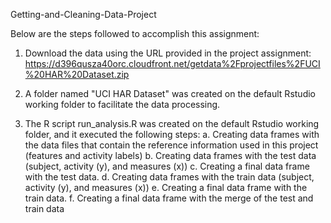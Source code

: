 Getting-and-Cleaning-Data-Project

Below are the steps followed to accomplish this assignment:
1. Download the data using the URL provided in the project assignment:
   https://d396qusza40orc.cloudfront.net/getdata%2Fprojectfiles%2FUCI%20HAR%20Dataset.zip

2. A folder named "UCI HAR Dataset" was created on the default Rstudio working folder to facilitate the data processing.

3. The R script run_analysis.R was created on the default Rstudio working folder, and it executed the following steps:
   a. Creating data frames with the data files that contain the reference information used in this project (features and activity labels)
   b. Creating data frames with the test data (subject, activity (y), and measures (x))
   c. Creating a final data frame with the test data.
   d. Creating data frames with the train data (subject, activity (y), and measures (x))
   e. Creating a final data frame with the train data.
   f. Creating a final data frame with the merge of the test and train data


